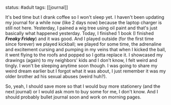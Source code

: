 status: #adult 
tags: [[journal]]

It's bed time but I drank coffee so I won't sleep yet. I haven't been updating my journal for a while now (like 2 days now) because the laptop charger is still not here. Yesterday, I pained a wig tree using oil paint and that's just basically what happened yesterday. Today, I finished 1 book (I finished ***Freaky Friday***) and it was good. And I played outside (for the first time since forever) we played kickball; we played for some time, the adrenaline and excitement cursing and pumping in my veins that when I kicked the ball, it went flying to the roofs and popped so I gotta replace it. I showcased my drawings (again) to my neighbors' kids and I don't know, I felt weird and tingly. I won't be sleeping anytime soon though. I was going to share my weird dream earlier but I forgot what it was about, I just remember it was my older brother ad his sexual abuses (weird huh?).

So, yeah, I should save more so that I would buy more stationery (and the next journal) or I would ask mom to buy some for me, I don't know. And I should probably bullet journal soon and work on morning pages.